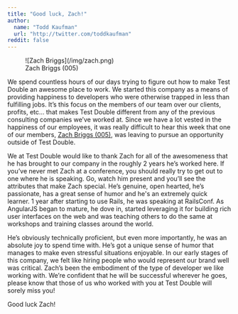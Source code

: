 ```yaml
---
title: "Good luck, Zach!"
author:
  name: "Todd Kaufman"
  url: "http://twitter.com/toddkaufman"
reddit: false
---
```


<figure class="small">
  ![Zach Briggs](/img/zach.png)
  <figcaption>Zach Briggs (005)</figcaption>
</figure>

We spend countless hours of our days trying to figure out how to make Test Double an awesome place to work. We started this company as a means of providing happiness to developers who were otherwise trapped in less than fulfilling jobs. It’s this focus on the members of our team over our clients, profits, etc… that makes Test Double different from any of the previous consulting companies we’ve worked at. Since we have a lot vested in the happiness of our employees, it was really difficult to hear this week that one of our members, [Zach Briggs (005)](https://twitter.com/theotherzach), was leaving to pursue an opportunity outside of Test Double.


We at Test Double would like to thank Zach for all of the awesomeness that he has brought to our company in the roughly 2 years he’s worked here. If you’ve never met Zach at a conference, you should really try to get out to one where he is speaking. Go, watch him present and you’ll see the attributes that make Zach special. He’s genuine,  open hearted, he’s passionate, has a great sense of humor and he's an extremely quick learner. 1 year after starting to use Rails, he was speaking at RailsConf. As AngularJS began to mature, he dove in, started leveraging it for building rich user interfaces on the web and was teaching others to do the same at workshops and training classes around the world.

He’s obviously technically proficient, but even more importantly, he was an absolute joy to spend time with. He’s got a unique sense of humor that manages to make even stressful situations enjoyable. In our early stages of this company, we felt like hiring people who would represent our brand well was critical. Zach’s been the embodiment of the type of developer we like working with. We’re confident that he will be successful wherever he goes, please know that those of us who worked with you at Test Double will sorely miss you!

Good luck Zach!
